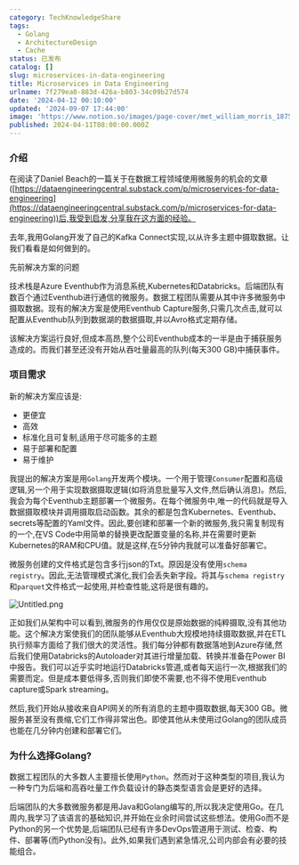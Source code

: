 ```yaml
---
category: TechKnowledgeShare
tags:
  - Golang
  - ArchitectureDesign
  - Cache
status: 已发布
catalog: []
slug: microservices-in-data-engineering
title: Microservices in Data Engineering
urlname: 7f279ea0-883d-426a-b803-34c09b27d574
date: '2024-04-12 00:10:00'
updated: '2024-09-07 17:44:00'
image: 'https://www.notion.so/images/page-cover/met_william_morris_1875.jpg'
published: 2024-04-11T08:00:00.000Z
---
```


### 介绍


在阅读了Daniel Beach的一篇关于在数据工程领域使用微服务的机会的文章([https://dataengineeringcentral.substack.com/p/microservices-for-data-engineering](https://dataengineeringcentral.substack.com/p/microservices-for-data-engineering))后,我受到启发,分享我在这方面的经验。


去年,我用Golang开发了自己的Kafka Connect实现,以从许多主题中摄取数据。让我们看看是如何做到的。


先前解决方案的问题


技术栈是Azure Eventhub作为消息系统,Kubernetes和Databricks。后端团队有数百个通过Eventhub进行通信的微服务。数据工程团队需要从其中许多微服务中摄取数据。现有的解决方案是使用Eventhub Capture服务,只需几次点击,就可以配置从Eventhub队列到数据湖的数据摄取,并以Avro格式定期存储。


该解决方案运行良好,但成本高昂,整个公司Eventhub成本的一半是由于捕获服务造成的。而我们甚至还没有开始从吞吐量最高的队列(每天300 GB)中捕获事件。


### 项目需求


新的解决方案应该是:

- 更便宜
- 高效
- 标准化且可复制,适用于尽可能多的主题
- 易于部署和配置
- 易于维护

我提出的解决方案是用`Golang`开发两个模块。一个用于管理`Consumer`配置和高级逻辑,另一个用于实现数据摄取逻辑(如将消息批量写入文件,然后确认消息)。然后,我会为每个Eventhub主题部署一个微服务。在每个微服务中,唯一的代码就是导入数据摄取模块并调用摄取启动函数。其余的都是包含Kubernetes、Eventhub、secrets等配置的Yaml文件。因此,要创建和部署一个新的微服务,我只需复制现有的一个,在VS Code中用简单的替换更改配置变量的名称,并在需要时更新Kubernetes的RAM和CPU值。就是这样,在5分钟内我就可以准备好部署它。


微服务创建的文件格式是包含多行json的Txt。原因是没有使用`schema registry`。因此,无法管理模式演化,我们会丢失新字段。将其与`schema registry`和`parquet`文件格式一起使用,并检查性能,这将是很有趣的。


![Untitled.png](https://prod-files-secure.s3.us-west-2.amazonaws.com/5d24fe63-e567-4804-86f9-9fdc62e13082/4e0f8d5d-b295-4408-9363-660688d511a9/Untitled.png?X-Amz-Algorithm=AWS4-HMAC-SHA256&X-Amz-Content-Sha256=UNSIGNED-PAYLOAD&X-Amz-Credential=ASIAZI2LB4665QQHVTCC%2F20250225%2Fus-west-2%2Fs3%2Faws4_request&X-Amz-Date=20250225T213258Z&X-Amz-Expires=3600&X-Amz-Security-Token=IQoJb3JpZ2luX2VjEBUaCXVzLXdlc3QtMiJIMEYCIQDBArPDqQTo6xKD9hIpyELa%2BwPEyEF11n0gBvm91VokJwIhAO4IWFppfsPbvtMGoGvV7YMv9cjatTmdrte5gw2mmyxBKv8DCE4QABoMNjM3NDIzMTgzODA1IgxZ52dt0vwZER8e31kq3ANkU%2BC3%2F5wRTWBt%2FbQxuSinj4WQzYf79lLFeq4Y4EWmW1dNnCXaGHpms9SGfQiKvKfIlGV93QSKlabuJMZVhzdqddidT95Ml1hjLQijFBQ2JaQlysneMBhaTJieJ62RXGOqo5GHf33Qyb830QZf3sIxOkCUS5WVp%2FXCBKOy996P6yR2FSLeG8B7%2BBXRQqZmSCo2e%2BipdnXipH%2FK39LANAYlHU%2FlsJvfwwgF8sJL8AZNk96PK7%2BOV5byOTLSb4rgdaplOuxqIYMrzAEgdapgCoZg3%2Fupl71zjFvn6%2FKK%2FcWhTdb4yDs1dA5UMcWrB3w%2Fllb0zzSpYpNZ6iitmLC8og8fx9nnasZytKsuiUTnyNVR7NELO826BDF5%2B7PKccexasFeb%2BRnphly9dSxzjcjuQKMn%2BfGY7twWLpVxKBPiM4KObFXqk0sEc33Llw0LfbR3q11vlxPG8tEoD8ceJrHyqBhDD1rlyDPk1emVH27CFDa0kOp0e3VuVtwJloInVwZc3jd8rSGV46WsxvHhxFulk7sfvaQvkUh%2F4GPwnExW8OYGhJ81T5zB6nf5utG6M0%2FIM1uIc97XOG%2Be3u3MFgnBj7%2FkU63rq5z69sT%2FEjAb8j9gKSyqj61pCx7s3KMKjDs4vi9BjqkAWD3S92IMrc36Rs6U6uz%2FHul8ucwlIbmjKuiG0jWVwVWEcg4iKyo9QP04mDior9nUjQ00%2Bn3QjDxGNMF%2BJBDvu6l1hYKtN0c8nJjuL2lLr0%2FmIHWGngh5lYoou2eytG3vTuk3D%2F8OMJFXXS%2B9VDhoacJhSstuD0ph3nWBe2zhZKv8N%2B9LYYUOGldeoHUlfPiM3eaHQ%2BlctB6XJpHpdLT%2BPX7Bm%2Fq&X-Amz-Signature=603a58ff5d7004d71d6a2205c5fa3f31ed0f9be17973ed640a67dfb5bdd1382d&X-Amz-SignedHeaders=host&x-id=GetObject)


正如我们从架构中可以看到,微服务的作用仅仅是原始数据的纯粹摄取,没有其他功能。这个解决方案使我们的团队能够从Eventhub大规模地持续摄取数据,并在ETL执行频率方面给了我们很大的灵活性。我们每分钟都有数据落地到Azure存储,然后我们使用Databricks的Autoloader对其进行增量加载、转换并准备在Power BI中报告。我们可以近乎实时地运行Databricks管道,或者每天运行一次,根据我们的需要而定。但是成本要低得多,否则我们即使不需要,也不得不使用Eventhub capture或Spark streaming。


然后,我们开始从接收来自API网关的所有消息的主题中摄取数据,每天300 GB。微服务甚至没有畏缩,它们工作得非常出色。即使其他从未使用过Golang的团队成员也能在几分钟内创建和部署它们。


### 为什么选择Golang?


数据工程团队的大多数人主要擅长使用`Python`。然而对于这种类型的项目,我认为一种专门为后端和高吞吐量工作负载设计的静态类型语言会是更好的选择。


后端团队的大多数微服务都是用Java和Golang编写的,所以我决定使用Go。在几周内,我学习了该语言的基础知识,并开始在业余时间尝试这些想法。使用Go而不是Python的另一个优势是,后端团队已经有许多DevOps管道用于测试、检查、构件、部署等(而Python没有)。此外,如果我们遇到紧急情况,公司内部会有必要的技能组合。

